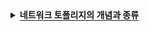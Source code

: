 <details>
  <summary><span style="border-bottom:0.05em solid"><strong>네트워크 토폴리지의 개념과 종류</strong></span></summary>

  네트워크 토폴리지: 네트워크에 배치된 노드와 링크의 연결 형태를 의미합니다.
<details>
  <summary><span style="border-bottom:0.05em solid"><strong>노드</strong></span></summary>
  서버, 라우터, 스위치 등 네트워크 장치를 의미합니다.
</details>

<details>
  <summary><span style="border-bottom:0.05em solid"><strong>링크</strong></span></summary>
  유선 또는 무선을 의미합니다.
</details>

<details>
  <summary><span style="border-bottom:0.05em solid"><strong>버스 토폴로지</strong></span></summary>
  중앙 통신 회선 하나에 여러 개의 노드가 연결되어 공유하는 네트워크 구성을 갖습니다. 주로 LAN에서 사용합니다.

  장점
  - 노드 추가와 삭제가 쉽다.
  - 설치 비용이 적다.
  - 한 노드에 장애가 발생 해도 다른 노드에 영향을 미치지 않는다.
  단점
  - 가운데 메인 링크에 많은 트래픽이 몰리면 정체현상이 발생하고 패킷 손실율이 높을 수 있다.
  - 메인 링크에 장애가 발생 시 모든 노드에 영향을 미친다.
  - 스푸핑의 위험이 있다.
</details>

<details>
  <summary><span style="border-bottom:0.05em solid"><strong>버스 토폴로지</strong></span></summary>
  중앙 통신 회선 하나에 여러 개의 노드가 연결되어 공유하는 네트워크 구성을 갖습니다. 주로 LAN에서 사용합니다.

  장점
  - 노드 추가와 삭제가 쉽고 설치 비용이 적습니다.
  - 한 노드에 장애가 발생 해도 다른 노드에 영향을 미치지 않습니다.
  단점
  - 가운데 메인 링크에 많은 트래픽이 몰리면 정체현상이 발생하고 패킷 손실율이 높을 수 있습니다.
  - 메인 링크에 장애가 발생 시 모든 노드에 영향을 미칠 수 있습니다.
  - 스푸핑의 위험이 있습니다.
</details>

<details>
  <summary><span style="border-bottom:0.05em solid"><strong>스타 토폴로지</strong></span></summary>
  중앙에 있는 노드 하나에 다른 모든 노드가 연결된 형태입니다.
  다른 노드로 가려면 중앙 노드를 반드시 거쳐야 하기 때문에 중앙에 특히 보안이 강화되어 있습니다.

  장점
  - 중앙의 메인 노드에 장애가 발생해도 다른 노드에 영향을 미치지 않습니다.
  - 한 노드에 침해가 발생해도 다른 노드에 접근하기 어렵기 때문에 비교적 안정성이 높습니다.
  
  단점
  - 중앙 노드에 장애가 발생 시 전체 네트워크를 사용할 수 없습니다.
</details>

</details>